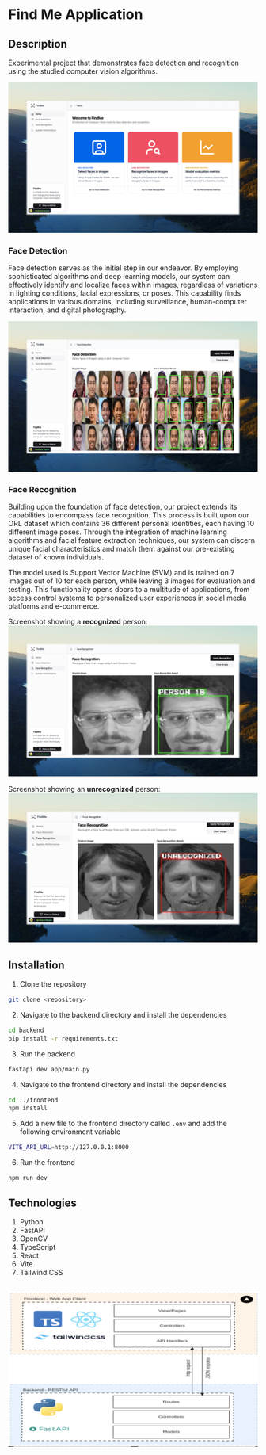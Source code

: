 # Find Me Application

## Description

Experimental project that demonstrates face detection and recognition using the studied computer vision algorithms.

![Home Page](screenshots/screen1.jpeg)

### Face Detection

Face detection serves as the initial step in our endeavor. By employing sophisticated algorithms and deep learning models, our system can effectively identify and localize faces within images, regardless of variations in lighting conditions, facial expressions, or poses. This capability finds applications in various domains, including surveillance, human-computer interaction, and digital photography.

![Face Detection](screenshots/screen3.jpeg)

### Face Recognition

Building upon the foundation of face detection, our project extends its capabilities to encompass face recognition. This process is built upon our ORL dataset which contains 36 different personal identities, each having 10 different image poses. Through the integration of machine learning algorithms and facial feature extraction techniques, our system can discern unique facial characteristics and match them against our pre-existing dataset of known individuals.

The model used is Support Vector Machine (SVM) and is trained on 7 images out of 10 for each person, while leaving 3 images for evaluation and testing. This functionality opens doors to a multitude of applications, from access control systems to personalized user experiences in social media platforms and e-commerce.

Screenshot showing a **recognized** person:
![Face Recognition](screenshots/screen2.jpeg)

Screenshot showing an **unrecognized** person:
![Face Recognition](screenshots/screen5.jpeg)

## Installation

1. Clone the repository

```bash
git clone <repository>
```

2. Navigate to the backend directory and install the dependencies

```bash
cd backend
pip install -r requirements.txt
```

3. Run the backend

```bash
fastapi dev app/main.py
```

4. Navigate to the frontend directory and install the dependencies

```bash
cd ../frontend
npm install
```

5. Add a new file to the frontend directory called `.env` and add the following environment variable

```bash
VITE_API_URL=http://127.0.0.1:8000
```

6. Run the frontend

```bash
npm run dev
```

## Technologies

1. Python
2. FastAPI
3. OpenCV
4. TypeScript
5. React
6. Vite
7. Tailwind CSS

\
![Face Recognition](screenshots/screen4.jpeg)
